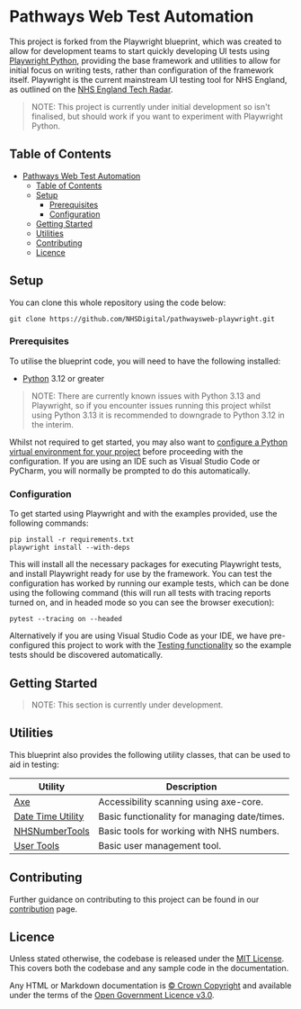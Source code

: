 # Pathways Web Test Automation

This project is forked from the Playwright blueprint, which was created to allow for development teams to start quickly developing UI tests using [Playwright Python](https://playwright.dev/python/), providing the base framework and utilities to allow for initial focus on writing tests, rather than configuration of the framework itself. Playwright is the current mainstream UI testing tool for NHS England, as outlined on the [NHS England Tech Radar](https://radar.engineering.england.nhs.uk/).

> NOTE: This project is currently under initial development so isn't finalised, but should work if you want to experiment with Playwright Python.

## Table of Contents

- [Pathways Web Test Automation](#pathways-web-test-automation)
  - [Table of Contents](#table-of-contents)
  - [Setup](#setup)
    - [Prerequisites](#prerequisites)
    - [Configuration](#configuration)
  - [Getting Started](#getting-started)
  - [Utilities](#utilities)
  - [Contributing](#contributing)
  - [Licence](#licence)

## Setup

You can clone this whole repository using the code below:

```shell
git clone https://github.com/NHSDigital/pathwaysweb-playwright.git
```

### Prerequisites

To utilise the blueprint code, you will need to have the following installed:

- [Python](https://www.python.org/downloads/) 3.12 or greater

> NOTE: There are currently known issues with Python 3.13 and Playwright, so if you encounter issues running this project whilst using Python 3.13 it is recommended to downgrade to Python 3.12 in the interim.

Whilst not required to get started, you may also want to [configure a Python virtual environment for your project](https://docs.python.org/3/library/venv.html) before proceeding with
the configuration.  If you are using an IDE such as Visual Studio Code or PyCharm, you will normally be prompted to do this automatically.

### Configuration

To get started using Playwright and with the examples provided, use the following commands:

```shell
pip install -r requirements.txt
playwright install --with-deps
```

This will install all the necessary packages for executing Playwright tests, and install Playwright ready for use by the framework.  You can test the configuration
has worked by running our example tests, which can be done using the following command (this will run all tests with tracing reports turned on, and in headed mode
so you can see the browser execution):

```shell
pytest --tracing on --headed
```

Alternatively if you are using Visual Studio Code as your IDE, we have pre-configured this project to work with the
[Testing functionality](https://code.visualstudio.com/docs/editor/testing) so the example tests should be discovered automatically.

## Getting Started

> NOTE: This section is currently under development.

## Utilities

This blueprint also provides the following utility classes, that can be used to aid in testing:

|Utility|Description|
|-------|-----------|
|[Axe](./docs/utility-guides/Axe.md)|Accessibility scanning using axe-core.|
|[Date Time Utility](./docs/utility-guides/DateTimeUtility.md)|Basic functionality for managing date/times.|
|[NHSNumberTools](./docs/utility-guides/NHSNumberTools.md)|Basic tools for working with NHS numbers.|
|[User Tools](./docs/utility-guides/UserTools.md)|Basic user management tool.|

## Contributing

Further guidance on contributing to this project can be found in our [contribution](./CONTRIBUTING.md) page.

## Licence

Unless stated otherwise, the codebase is released under the [MIT License](LICENCE.md). This covers both the codebase and any sample code in the documentation.

Any HTML or Markdown documentation is [© Crown Copyright](https://www.nationalarchives.gov.uk/information-management/re-using-public-sector-information/uk-government-licensing-framework/crown-copyright/) and available under the terms of the [Open Government Licence v3.0](https://www.nationalarchives.gov.uk/doc/open-government-licence/version/3/).
